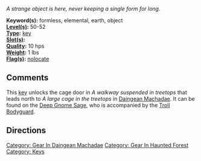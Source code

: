 *A strange object is here, never keeping a single form for long.*

**Keyword(s):** formless, elemental, earth, object  
**[Level(s)](Object_Level "wikilink"):** 50-52  
**[Type](:Category:_Object_Types "wikilink"):**
[key](:Category:_Keys "wikilink")  
**[Slot(s)](Object_Slots "wikilink"):** <held>  
**[Quality](Object_Quality "wikilink"):** 10 hps  
**[Weight](Object_Weight "wikilink"):** 1 lbs  
**[Flag(s)](:Category:_Object_Flags "wikilink"):**
[nolocate](NoLocate_Flag "wikilink")  

## Comments

This [key](:Category:_Keys "wikilink") unlocks the cage door in *A
walkway suspended in treetops* that leads north to *A large cage in the
treetops* in [Daingean
Machadae](:Category:_Daingean_Machadae "wikilink"). It can be found on
the [Deep Gnome Sage](Deep_Gnome_Sage "wikilink"), who is accompanied by
the [Troll Bodyguard](Troll_Bodyguard "wikilink").

## Directions

[Category: Gear In Daingean
Machadae](Category:_Gear_In_Daingean_Machadae "wikilink") [Category:
Gear In Haunted Forest](Category:_Gear_In_Haunted_Forest "wikilink")
[Category: Keys](Category:_Keys "wikilink")
